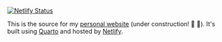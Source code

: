 [![Netlify Status](https://api.netlify.com/api/v1/badges/6d63d3bd-729b-40b1-bc4c-ee684b742955/deploy-status)](https://app.netlify.com/sites/lcreteig/deploys)

This is the source for my [personal website](https://lcreteig.netlify.app/) (under construction! :construction_worker: :construction:). It's built using [Quarto](https://quarto.org/) and hosted by [Netlify](https://www.netlify.com/).